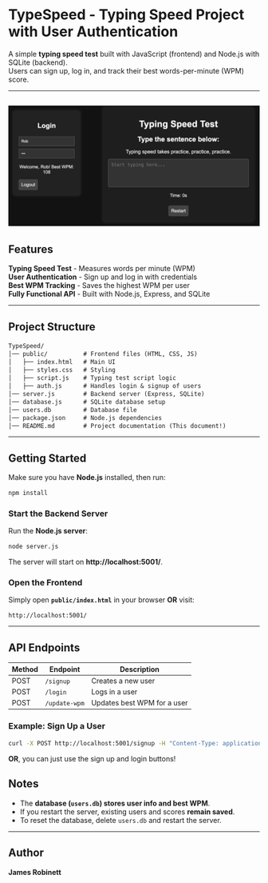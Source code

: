 # TypeSpeed - Typing Speed Project with User Authentication

A simple **typing speed test** built with JavaScript (frontend) and Node.js with SQLite (backend).  
Users can sign up, log in, and track their best words-per-minute (WPM) score.

---
![Webpage seen when loading.](/image/image.png "Webpage Image.")
---

## Features

**Typing Speed Test** - Measures words per minute (WPM)  
**User Authentication** - Sign up and log in with credentials  
**Best WPM Tracking** - Saves the highest WPM per user  
**Fully Functional API** - Built with Node.js, Express, and SQLite

---

## Project Structure

```
TypeSpeed/
│── public/          # Frontend files (HTML, CSS, JS)
│   ├── index.html   # Main UI
│   ├── styles.css   # Styling
│   ├── script.js    # Typing test script logic
│   ├── auth.js      # Handles login & signup of users
│── server.js        # Backend server (Express, SQLite)
│── database.js      # SQLite database setup
│── users.db         # Database file
│── package.json     # Node.js dependencies
│── README.md        # Project documentation (This document!)
```

---

## Getting Started

Make sure you have **Node.js** installed, then run:

```bash
npm install
```

### Start the Backend Server

Run the **Node.js server**:

```bash
node server.js
```

The server will start on **http://localhost:5001/**.

### Open the Frontend

Simply open **`public/index.html`** in your browser **OR** visit:

```
http://localhost:5001/
```

---

## API Endpoints

| Method | Endpoint         | Description                  |
|--------|-----------------|------------------------------|
| POST   | `/signup`       | Creates a new user          |
| POST   | `/login`        | Logs in a user              |
| POST   | `/update-wpm`   | Updates best WPM for a user |

### Example: Sign Up a User

```bash
curl -X POST http://localhost:5001/signup -H "Content-Type: application/json" -d '{"username": "testuser", "password": "password123"}'
```

**OR**, you can just use the sign up and login buttons!

## Notes

- The **database (`users.db`) stores user info and best WPM**.  
- If you restart the server, existing users and scores **remain saved**.  
- To reset the database, delete `users.db` and restart the server.

---

## Author

**James Robinett**  